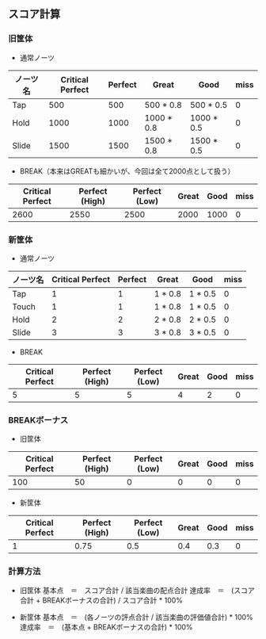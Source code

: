 
## スコア計算

### 旧筐体

- 通常ノーツ

|  ノーツ名    |  Critical Perfect  |  Perfect  |  Great  |  Good  |  miss  |
| ---- | ---- | ---- | ---- | ---- | ---- |
| Tap | 500 | 500 | 500 * 0.8 | 500 * 0.5 | 0 |
| Hold | 1000 | 1000 | 1000 * 0.8 | 1000 * 0.5 | 0 |
| Slide | 1500 | 1500 | 1500 * 0.8 | 1500 * 0.5 | 0 |

- BREAK（本来はGREATも細かいが、今回は全て2000点として扱う）

|   Critical Perfect   |  Perfect (High)  |  Perfect (Low)  |  Great  |  Good  |  miss  |
| ---- | ---- | ---- | ---- | ---- | ---- |
| 2600 | 2550 | 2500 | 2000 | 1000 | 0 |

### 新筐体

- 通常ノーツ

|  ノーツ名    |  Critical Perfect  |  Perfect  |  Great  |  Good  |  miss  |
| ---- | ---- | ---- | ---- | ---- | ---- |
| Tap | 1 | 1 | 1 * 0.8 | 1 * 0.5 | 0 |
| Touch | 1 | 1 | 1 * 0.8 | 1 * 0.5 | 0 |
| Hold | 2 | 2 | 2 * 0.8 | 2 * 0.5 | 0 |
| Slide | 3 | 3 | 3 * 0.8 | 3 * 0.5 | 0 |

- BREAK

|   Critical Perfect　|  Perfect (High)  |  Perfect (Low)  |  Great  |  Good  |  miss  |
| ---- | ---- | ---- | ---- | ---- | ---- |
| 5 | 5 | 5 | 4 | 2 | 0 |

### BREAKボーナス

- 旧筐体

|   Critical Perfect　|  Perfect (High)  |  Perfect (Low)  |  Great  |  Good  |  miss  |
| ---- | ---- | ---- | ---- | ---- | ---- |
| 100 | 50 | 0 | 0 | 0 | 0 |

- 新筐体

|   Critical Perfect　|  Perfect (High)  |  Perfect (Low)  |  Great  |  Good  |  miss  |
| ---- | ---- | ---- | ---- | ---- | ---- |
| 1 | 0.75 | 0.5 | 0.4 | 0.3 | 0 |

### 計算方法
- 旧筐体
基本点　＝　スコア合計 / 該当楽曲の配点合計
達成率　＝　(スコア合計 + BREAKボーナスの合計) / スコア合計 * 100%

- 新筐体
基本点　＝　(各ノーツの評点合計 / 該当楽曲の評価値合計) * 100%
達成率　＝　(基本点 + BREAKボーナスの合計) * 100%
